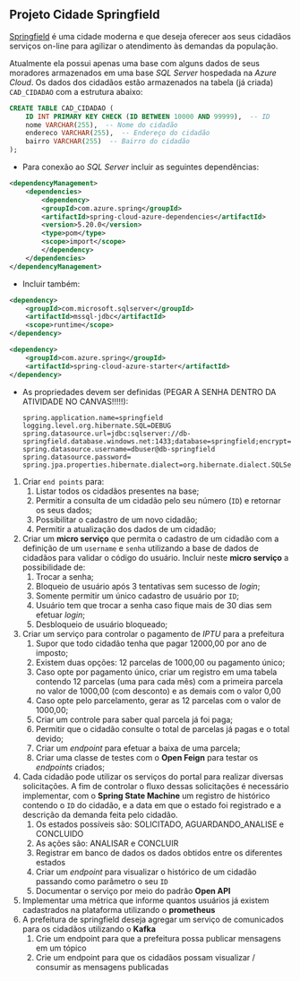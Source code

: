 ## Projeto Cidade Springfield

[Springfield](https://springfield-nj.us/about-springfield/) é uma cidade moderna e que deseja oferecer aos seus cidadãos serviços on-line para agilizar o atendimento às demandas da população.

Atualmente ela possui apenas uma base com alguns dados de seus moradores armazenados em uma base *SQL Server* hospedada na *Azure Cloud*. Os dados dos cidadãos estão armazenados na tabela (já criada) `CAD_CIDADAO` com a estrutura abaixo:

```sql
CREATE TABLE CAD_CIDADAO (
    ID INT PRIMARY KEY CHECK (ID BETWEEN 10000 AND 99999),  -- ID
    nome VARCHAR(255),  -- Nome do cidadão
    endereco VARCHAR(255),  -- Endereço do cidadão
    bairro VARCHAR(255)  -- Bairro do cidadão
);
```

- Para conexão ao *SQL Server* incluir as seguintes dependências:
```xml
<dependencyManagement>
    <dependencies>
        <dependency>
        <groupId>com.azure.spring</groupId>
        <artifactId>spring-cloud-azure-dependencies</artifactId>
        <version>5.20.0</version>
        <type>pom</type>
        <scope>import</scope>
        </dependency>
    </dependencies>
</dependencyManagement>
```
- Incluir também:
```xml
<dependency>
    <groupId>com.microsoft.sqlserver</groupId>
    <artifactId>mssql-jdbc</artifactId>
    <scope>runtime</scope>
</dependency>

<dependency>
    <groupId>com.azure.spring</groupId>
    <artifactId>spring-cloud-azure-starter</artifactId>
</dependency>
```
- As propriedades devem ser definidas (PEGAR A SENHA DENTRO DA ATIVIDADE NO CANVAS!!!!!):

    ```
    spring.application.name=springfield
    logging.level.org.hibernate.SQL=DEBUG
    spring.datasource.url=jdbc:sqlserver://db-springfield.database.windows.net:1433;database=springfield;encrypt=true;trustServerCertificate=false;hostNameInCertificate=*.database.windows.net;loginTimeout=30;
    spring.datasource.username=dbuser@db-springfield
    spring.datasource.password=
    spring.jpa.properties.hibernate.dialect=org.hibernate.dialect.SQLServer2016Dialect
    ```

1. Criar `end points` para:
    1. Listar todos os cidadãos presentes na base;
    1. Permitir a consulta de um cidadão pelo seu número (`ID`) e retornar os seus dados;
    1. Possibilitar o cadastro de um novo cidadão;
    1. Permitir a atualização dos dados de um cidadão;
2. Criar um **micro serviço** que permita o cadastro de um cidadão com a definição de um `username` e `senha` utilizando a base de dados de cidadãos para validar o código do usuário. Incluir neste **micro serviço** a possibilidade de:
    1. Trocar a senha;
    1. Bloqueio de usuário após 3 tentativas sem sucesso de *login*;
    1. Somente permitir um único cadastro de usuário por `ID`;
    1. Usuário tem que trocar a senha caso fique mais de 30 dias sem efetuar *login*;
    1. Desbloqueio de usuário bloqueado;
3. Criar um serviço para controlar o pagamento de *IPTU* para a prefeitura
    1. Supor que todo cidadão tenha que pagar 12000,00 por ano de imposto;
    1. Existem duas opções: 12 parcelas de 1000,00 ou pagamento único;
    1. Caso opte por pagamento único, criar um registro em uma tabela contendo 12 parcelas (uma para cada mês) com a primeira parcela no valor de 1000,00 (com desconto) e as demais com o valor 0,00
    1. Caso opte pelo parcelamento, gerar as 12 parcelas com o valor de 1000,00;
    1. Criar um controle para saber qual parcela já foi paga;
    1. Permitir que o cidadão consulte o total de parcelas já pagas e o total devido;
    1. Criar um *endpoint* para efetuar a baixa de uma parcela;
    1. Criar uma classe de testes com o **Open Feign** para testar os *endpoints* criados;
4. Cada cidadão pode utilizar os serviços do portal para realizar diversas solicitações. A fim de controlar o fluxo dessas solicitações é necessário implementar, com o **Spring State Machine** um registro de histórico contendo o `ID` do cidadão, e a data em que o estado foi registrado e a descrição da demanda feita pelo cidadão.
    1. Os estados possíveis são: SOLICITADO, AGUARDANDO_ANALISE e CONCLUIDO
    1. As ações são: ANALISAR e CONCLUIR
    1. Registrar em banco de dados os dados obtidos entre os diferentes estados
    1. Criar um *endpoint* para visualizar o histórico de um cidadão passando como parâmetro o seu `ID`
    1. Documentar o serviço por meio do padrão **Open API**
5. Implementar uma métrica que informe quantos usuários já existem cadastrados na plataforma utilizando o **prometheus**
6. A prefeitura de springfield deseja agregar um serviço de comunicados para os cidadãos utilizando o **Kafka**
    1. Crie um endpoint para que a prefeitura possa publicar mensagens em um tópico
    1. Crie um endpoint para que os cidadãos possam visualizar / consumir as mensagens publicadas